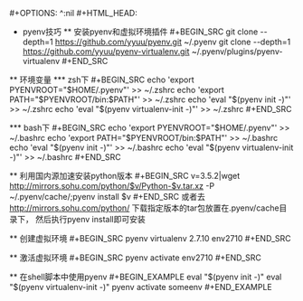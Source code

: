 #+OPTIONS: ^:nil
#+HTML_HEAD: <link rel="stylesheet" type="text/css" href="http://gongzhitaao.org/orgcss/org.css" />


* pyenv技巧
** 安装pyenv和虚拟环境插件
#+BEGIN_SRC 
git clone --depth=1 https://github.com/yyuu/pyenv.git ~/.pyenv
git clone --depth=1 https://github.com/yyuu/pyenv-virtualenv.git ~/.pyenv/plugins/pyenv-virtualenv
#+END_SRC



** 环境变量
*** zsh下
#+BEGIN_SRC 
echo 'export PYENVROOT="$HOME/.pyenv"' >> ~/.zshrc
echo 'export PATH="$PYENVROOT/bin:$PATH"' >> ~/.zshrc
echo 'eval "$(pyenv init -)"' >> ~/.zshrc
echo 'eval "$(pyenv virtualenv-init -)"' >> ~/.zshrc
#+END_SRC

*** bash下
#+BEGIN_SRC 
echo 'export PYENVROOT="$HOME/.pyenv"' >> ~/.bashrc
echo 'export PATH="$PYENVROOT/bin:$PATH"' >> ~/.bashrc
echo 'eval "$(pyenv init -)"' >> ~/.bashrc
echo 'eval "$(pyenv virtualenv-init -)"' >> ~/.bashrc
#+END_SRC


** 利用国内源加速安装python版本
#+BEGIN_SRC 
v=3.5.2|wget http://mirrors.sohu.com/python/$v/Python-$v.tar.xz -P ~/.pyenv/cache/;pyenv install $v
#+END_SRC
或者去 http://mirrors.sohu.com/python/
下载指定版本的tar包放置在.pyenv/cache目录下， 然后执行pyenv install即可安装



** 创建虚拟环境
#+BEGIN_SRC 
pyenv virtualenv 2.7.10 env2710
#+END_SRC

** 激活虚拟环境
#+BEGIN_SRC 
pyenv activate env2710
#+END_SRC

** 在shell脚本中使用pyenv
   #+BEGIN_EXAMPLE
   eval "$(pyenv init -)"
   eval "$(pyenv virtualenv-init -)"
   pyenv activate someenv
   #+END_EXAMPLE

